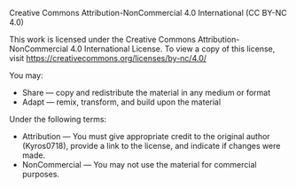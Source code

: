 Creative Commons Attribution-NonCommercial 4.0 International (CC BY-NC 4.0)

This work is licensed under the Creative Commons Attribution-NonCommercial 4.0 International License. 
To view a copy of this license, visit https://creativecommons.org/licenses/by-nc/4.0/

You may:
- Share — copy and redistribute the material in any medium or format
- Adapt — remix, transform, and build upon the material

Under the following terms:
- Attribution — You must give appropriate credit to the original author (Kyros0718), provide a link to the license, and indicate if changes were made.
- NonCommercial — You may not use the material for commercial purposes.

